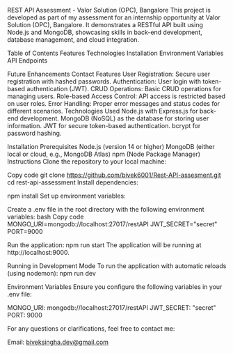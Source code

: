 REST API Assessment - Valor Solution (OPC), Bangalore
This project is developed as part of my assessment for an internship opportunity at Valor Solution (OPC), Bangalore. It demonstrates a RESTful API built using Node.js and MongoDB, showcasing skills in back-end development, database management, and cloud integration.

Table of Contents
Features
Technologies
Installation
Environment Variables
API Endpoints



Future Enhancements
Contact
Features
User Registration: Secure user registration with hashed passwords.
Authentication: User login with token-based authentication (JWT).
CRUD Operations: Basic CRUD operations for managing users.
Role-based Access Control: API access is restricted based on user roles.
Error Handling: Proper error messages and status codes for different scenarios.
Technologies Used
Node.js with Express.js for back-end development.
MongoDB (NoSQL) as the database for storing user information.
JWT for secure token-based authentication.
bcrypt for password hashing.

Installation
Prerequisites
Node.js (version 14 or higher)
MongoDB (either local or cloud, e.g., MongoDB Atlas)
npm (Node Package Manager)
Instructions
Clone the repository to your local machine:


Copy code
git clone https://github.com/bivek6001/Rest-API-assesment.git 
cd rest-api-assessment
Install dependencies:

npm install
Set up environment variables:

Create a .env file in the root directory with the following environment variables:
bash
Copy code
MONGO_URI=mongodb://localhost:27017/restAPI
JWT_SECRET="secret"
PORT=9000


Run the application:
npm run start
The application will be running at http://localhost:9000.



Running in Development Mode
To run the application with automatic reloads (using nodemon):
npm run dev



Environment Variables
Ensure you configure the following variables in your .env file:

MONGO_URI: mongodb://localhost:27017/restAPI
JWT_SECRET: "secret"
PORT: 9000


For any questions or clarifications, feel free to contact me:

Email: biveksingha.dev@gmail.com

